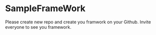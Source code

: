 # SampleFrameWork
Please create new repo and create you framwork on your Github.
Invite everyone to see you framework.
